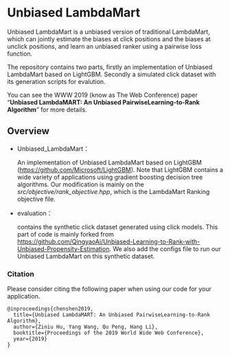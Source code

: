 # Unbiased LambdaMart

Unbiased LambdaMart is a unbiased version of traditional LambdaMart, which can jointly estimate the biases at click positions and the biases at unclick positions, and learn an unbiased ranker using a pairwise loss function. 

The repository contains two parts, firstly an implementation of Unbiased LambdaMart based on LightGBM. Secondly a simulated click dataset with its generation scripts for evalution.

You can see the WWW 2019 (know as The Web Conference) paper “**Unbiased LambdaMART: An Unbiased PairwiseLearning-to-Rank Algorithm**” for more details.

## Overview

- Unbiased_LambdaMart：

  An implementation of Unbiased LambdaMart based on LightGBM (https://github.com/Microsoft/LightGBM). Note that LightGBM contains a wide variety of applications using gradient boosting decision tree algorithms. Our modification is mainly on the *src/objective/rank_objective.hpp*, which is the LambdaMart Ranking objective file.
- evaluation：

  contains the synthetic click dataset generated using click models. This part of code is mainly forked from https://github.com/QingyaoAi/Unbiased-Learning-to-Rank-with-Unbiased-Propensity-Estimation. We also add the configs file to run our Unbiased LambdaMart on this synthetic dataset.

### Citation

Please consider citing the following paper when using our code for your application.

```
@inproceedings{chenshen2019,
  title={Unbiased LambdaMART: An Unbiased PairwiseLearning-to-Rank Algorithm},
  author={Ziniu Hu, Yang Wang, Qu Peng, Hang Li},
  booktitle={Proceedings of the 2019 World Wide Web Conference},
  year={2019}
}
```

 

